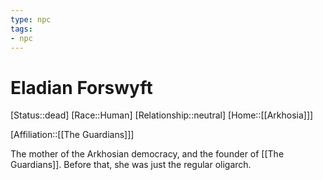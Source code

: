 ```yaml
---
type: npc
tags: 
- npc
---
```


# Eladian Forswyft
[Status::dead]
[Race::Human]
[Relationship::neutral]
[Home::[[Arkhosia]]]

[Affiliation::[[The Guardians]]]

The mother of the Arkhosian democracy, and the founder of [[The Guardians]]. Before that, she was just the regular oligarch. 